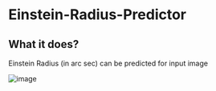 # Einstein-Radius-Predictor

## What it does?

Einstein Radius (in arc sec) can be predicted for input image

![image](https://user-images.githubusercontent.com/32049247/194916942-b5c7c35c-06e5-4907-aa3a-4381158d190e.png)

